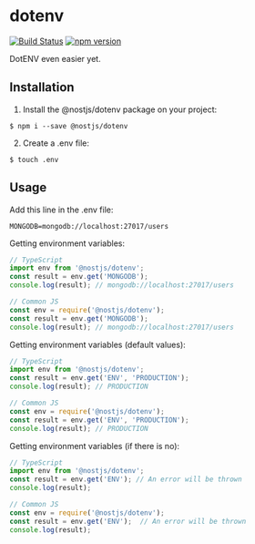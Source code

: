 # dotenv
[![Build Status](https://travis-ci.org/nostjs/dotenv.svg?branch=master)](https://travis-ci.org/nostjs/dotenv)
[![npm version](https://badge.fury.io/js/%40nostjs%2Fdotenv.svg)](https://badge.fury.io/js/%40nostjs%2Fdotenv)

DotENV even easier yet.
## Installation
1. Install the @nostjs/dotenv package on your project:
```
$ npm i --save @nostjs/dotenv
```
2. Create a .env file:
```
$ touch .env
```

## Usage
Add this line in the .env file:
```
MONGODB=mongodb://localhost:27017/users
```

Getting environment variables:
```typescript
// TypeScript
import env from '@nostjs/dotenv';
const result = env.get('MONGODB');
console.log(result); // mongodb://localhost:27017/users
```
```javascript
// Common JS
const env = require('@nostjs/dotenv');
const result = env.get('MONGODB');
console.log(result); // mongodb://localhost:27017/users
```
Getting environment variables (default values):
```typescript
// TypeScript
import env from '@nostjs/dotenv';
const result = env.get('ENV', 'PRODUCTION');
console.log(result); // PRODUCTION
```
```javascript
// Common JS
const env = require('@nostjs/dotenv');
const result = env.get('ENV', 'PRODUCTION');
console.log(result); // PRODUCTION
```
Getting environment variables (if there is no):
```typescript
// TypeScript
import env from '@nostjs/dotenv';
const result = env.get('ENV'); // An error will be thrown
console.log(result);
```
```javascript
// Common JS
const env = require('@nostjs/dotenv');
const result = env.get('ENV');  // An error will be thrown
console.log(result);
```